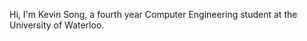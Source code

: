 Hi, I'm Kevin Song, a fourth year Computer Engineering student
at the University of Waterloo.

<!---
kevinksong/kevinksong is a ✨ special ✨ repository because its `README.md` (this file) appears on your GitHub profile.
You can click the Preview link to take a look at your changes.
--->
